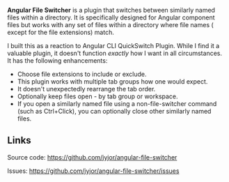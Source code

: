 <!-- Plugin description -->
**Angular File Switcher** is a plugin that switches between similarly named files within a directory. It is
specifically designed for Angular component files but works with any set of files within a directory where file names (
except for the file extensions) match.

I built this as a reaction to Angular CLI QuickSwitch Plugin. While I find it a valuable plugin, it doesn't function
_exactly_ how I want in all circumstances. It has the following enhancements:

* Choose file extensions to include or exclude.
* This plugin works with multiple tab groups how one would expect.
* It doesn't unexpectedly rearrange the tab order.
* Optionally keep files open - by tab group or workspace.
* If you open a similarly named file using a non-file-switcher command (such as Ctrl+Click), you can optionally close
  other similarly named files.

## Links

Source code: https://github.com/jyjor/angular-file-switcher

Issues: https://github.com/jyjor/angular-file-switcher/issues

<!-- Plugin description end -->
